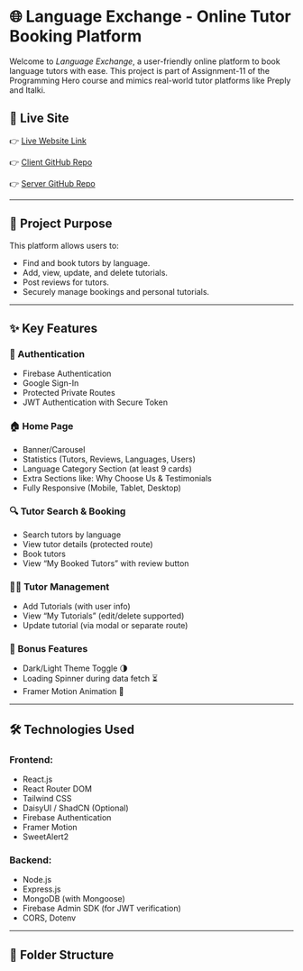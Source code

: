 # 🌐 Language Exchange - Online Tutor Booking Platform

Welcome to *Language Exchange*, a user-friendly online platform to book language tutors with ease. This project is part of Assignment-11 of the Programming Hero course and mimics real-world tutor platforms like Preply and Italki.

## 🚀 Live Site

👉 [Live Website Link](https://majestic-gaufre-be71c9.netlify.app/)

👉 [Client GitHub Repo](https://github.com/Programming-Hero-Web-Course4/b11a11-client-side-MstSubornaKhatun)

👉 [Server GitHub Repo](https://github.com/Programming-Hero-Web-Course4/b11a11-server-side-MstSubornaKhatun)

---

## 📌 Project Purpose

This platform allows users to:
- Find and book tutors by language.
- Add, view, update, and delete tutorials.
- Post reviews for tutors.
- Securely manage bookings and personal tutorials.

---

## ✨ Key Features

### 🔐 Authentication
- Firebase Authentication
- Google Sign-In
- Protected Private Routes
- JWT Authentication with Secure Token

### 🏠 Home Page
- Banner/Carousel
- Statistics (Tutors, Reviews, Languages, Users)
- Language Category Section (at least 9 cards)
- Extra Sections like: Why Choose Us & Testimonials
- Fully Responsive (Mobile, Tablet, Desktop)

### 🔍 Tutor Search & Booking
- Search tutors by language
- View tutor details (protected route)
- Book tutors
- View “My Booked Tutors” with review button

### 🧑‍🏫 Tutor Management
- Add Tutorials (with user info)
- View “My Tutorials” (edit/delete supported)
- Update tutorial (via modal or separate route)

### 🧪 Bonus Features
- Dark/Light Theme Toggle 🌗
- Loading Spinner during data fetch ⏳
- Framer Motion Animation 💫

---

## 🛠 Technologies Used

### Frontend:
- React.js
- React Router DOM
- Tailwind CSS
- DaisyUI / ShadCN (Optional)
- Firebase Authentication
- Framer Motion
- SweetAlert2

### Backend:
- Node.js
- Express.js
- MongoDB (with Mongoose)
- Firebase Admin SDK (for JWT verification)
- CORS, Dotenv

---

## 📁 Folder Structure

